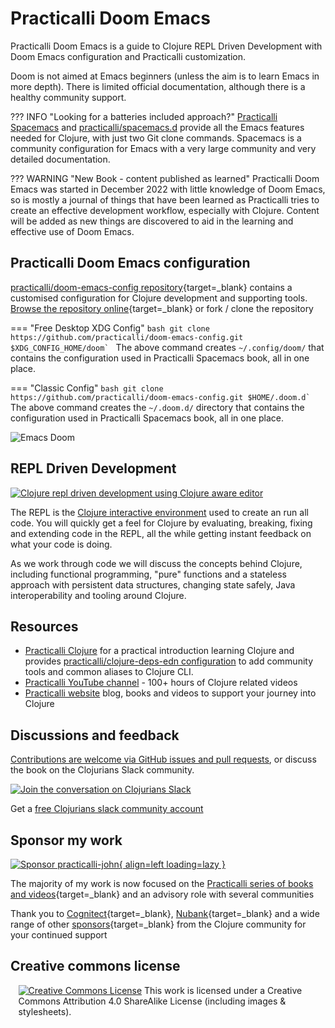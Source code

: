 # Practicalli Doom Emacs

Practicalli Doom Emacs is a guide to Clojure REPL Driven Development with Doom Emacs configuration and Practicalli customization.

Doom is not aimed at Emacs beginners (unless the aim is to learn Emacs in more depth).  There is limited official documentation, although there is a healthy community support. 

??? INFO "Looking for a batteries included approach?"
    [Practicalli Spacemacs](https://practical.li/spacemacs) and [practicalli/spacemacs.d](https://github.com/practicalli/spacemacs.d) provide all the Emacs features needed for Clojure, with just two Git clone commands.  Spacemacs is a community configuration for Emacs with a very large community and very detailed documentation. 

??? WARNING "New Book - content published as learned"
    Practicalli Doom Emacs was started in December 2022 with little knowledge of Doom Emacs, so is mostly a journal of things that have been learned as Practicalli tries to create an effective development workflow, especially with Clojure.  Content will be added as new things are discovered to aid in the learning and effective use of Doom Emacs.


## Practicalli Doom Emacs configuration

[practicalli/doom-emacs-config repository](https://github.com/practicalli/doom-emacs-config){target=_blank} contains a customised configuration for Clojure development and supporting tools. [Browse the repository online](https://github.com/practicalli/doom-emacs-config){target=_blank} or fork / clone the repository

=== "Free Desktop XDG Config"
    ```bash
    git clone https://github.com/practicalli/doom-emacs-config.git $XDG_CONFIG_HOME/doom`
    ```
    The above command creates `~/.config/doom/` that contains the configuration used in Practicalli Spacemacs book, all in one place.

=== "Classic Config"
    ```bash
    git clone https://github.com/practicalli/doom-emacs-config.git $HOME/.doom.d`
    ```
    The above command creates the `~/.doom.d/` directory that contains the configuration used in Practicalli Spacemacs book, all in one place.


![Emacs Doom](https://raw.githubusercontent.com/hlissner/doom-emacs/screenshots/main.png)


## REPL Driven Development

[![Clojure repl driven development using Clojure aware editor](https://raw.githubusercontent.com/practicalli/graphic-design/live/clojure/clojure-repl-driven-development-lifecycle-concept.png)](https://raw.githubusercontent.com/practicalli/graphic-design/live/clojure/clojure-repl-driven-development-lifecycle-concept.png)

The REPL is the [Clojure interactive environment](introduction/repl-workflow.md) used to create an run all code.  You will quickly get a feel for Clojure by evaluating, breaking, fixing and extending code in the REPL, all the while getting instant feedback on what your code is doing.

As we work through code we will discuss the concepts behind Clojure, including functional programming, "pure" functions and a stateless approach with persistent data structures, changing state safely, Java interoperability and tooling around Clojure.


## Resources

* [Practicalli Clojure](https://practical.li/clojure) for a practical introduction learning Clojure and provides [practicalli/clojure-deps-edn configuration](https://github.com/practialli/clojure-deps-edn) to add community tools and common aliases to Clojure CLI.
* [Practicalli YouTube channel](https://youtube.com/practicalli) - 100+ hours of Clojure related videos
* [Practicalli website](https://practical.li/) blog, books and videos to support your journey into Clojure


## Discussions and feedback

[Contributions are welcome via GitHub issues and pull requests](introduction/contributing.md), or discuss the book on the Clojurians Slack community.

[![Join the conversation on Clojurians Slack](images/practicalli-slack-channel.png)](https://clojurians.slack.com/messages/practicalli)

Get a [free Clojurians slack community account](https://clojurians.net/)


## Sponsor my work

[![Sponsor practicalli-john](https://raw.githubusercontent.com/practicalli/graphic-design/live/buttons/practicalli-github-sponsors-button.png){ align=left loading=lazy }](https://github.com/sponsors/practicalli-john/)

The majority of my work is now focused on the [Practicalli series of books and videos](https://practical.li/){target=_blank} and an advisory role with several communities

Thank you to [Cognitect](https://www.cognitect.com/){target=_blank}, [Nubank](https://nubank.com.br/){target=_blank} and a wide range of other [sponsors](https://github.com/sponsors/practicalli-john#sponsors){target=_blank} from the Clojure community for your continued support


## Creative commons license

<div style="width:95%; margin:auto;">
<a rel="license" href="http://creativecommons.org/licenses/by-sa/4.0/"><img alt="Creative Commons License" style="border-width:0" src="https://i.creativecommons.org/l/by-sa/4.0/88x31.png" /></a>
This work is licensed under a Creative Commons Attribution 4.0 ShareAlike License (including images & stylesheets).
</div>
